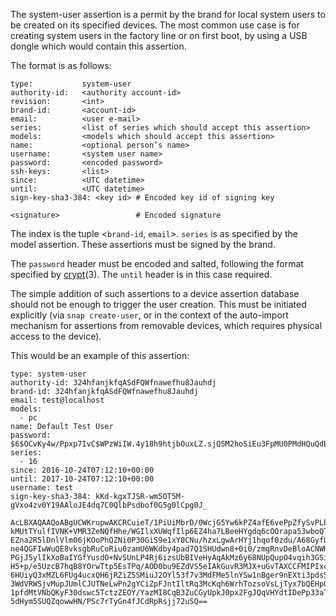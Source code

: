 The system-user assertion is a permit by the brand for local system users to be created on its specified devices. The most common use case is for creating system users in the factory line or on first boot, by using a USB dongle which would contain this assertion.

The format is as follows:

``` text
type:           system-user
authority-id:   <authority account-id>
revision:       <int>
brand-id:       <account-id>
email:          <user e-mail>
series:         <list of series which should accept this assertion>
models:         <models which should accept this assertion>
name:           <optional person’s name>
username:       <system user name>
password:       <encoded password>
ssh-keys:       <list>
since:          <UTC datetime>
until:          <UTC datetime>
sign-key-sha3-384: <key id> # Encoded key id of signing key

<signature>                 # Encoded signature
```

The index is the tuple \<`brand-id`, `email`\>. `series` is as specified by the model assertion. These assertions must be signed by the brand.

The `password` header must be encoded and salted, following the format specified by [crypt](http://manpages.ubuntu.com/manpages/bionic/en/man1/crypt.1.html)(3). The `until` header is in this case required.

The simple addition of such assertions to a device assertion database should not be enough to trigger the user creation. This must be initiated explicitly (via `snap create-user`, or in the context of the auto-import mechanism for assertions from removable devices, which requires physical access to the device).

This would be an example of this assertion:

``` text
type: system-user
authority-id: 324hfanjkfqASdFQWfnawefhu8Jauhdj
brand-id: 324hfanjkfqASdFQWfnawefhu8Jauhdj
email: test@localhost
models:
  - pc
name: Default Test User
password: $6$OCvKy4w/Ppxp7IvC$WPzWiIW.4y18h9htjbOuxLZ.sjQ5M2hoSiEu3FpMU0PMdHQuQdBOqvk8p6DMdS/R/nU/rXidClD23CbSkSgp30
series:
  - 16
since: 2016-10-24T07:12:10+00:00
until: 2017-10-24T07:12:10+00:00
username: test
sign-key-sha3-384: kKd-kgxTJSR-wm5OT5M-gVxo4zv0Y19AAloJE4dq7C0QlbPsdbof0G5g0lCpg0J_

AcLBXAQAAQoABgUCWKrupwAKCRCuieT/1PiUiMbrD/0WcjG5Yw6kPZ4afE6vePpZfySvPLbguna+
kMUtTYulfIVNK+VMR3ZeNQfHhe/WGIlxXUWqfIlp6EZ4ha7LBeeHYgdq6cOOrapa53wboQTOTCDp
EZna2R5lDnlVlm06jKOoPhQZNi0P30GiS9e1xY0CNu/hzxLgwArHYj1hqof0zdu/A68GyfU9AWRe
ne4QGFIwWuQE8vksgbRuCoRiu0zamU6WKdby4pad7Q1SHUdwn8+0i0/zmgRnvDeBloACNWHRYFy3
PGjJ5ylIkXoBaIYGfYusdO+NvSUnLP4Rj6izsUbBIVeHyAqAkMz6y68NUpQupO4vqih3GSi1pqoj
H5+p/e5UzcB7hqB8YOrwTtp5EsTPq/AOD0bu9EZdVS5eIAkGuvR3MJX+uGvTAXCCFMIPIxcNTPwp
6HUiyQ3xMZL6FUg4ucxQH6jRZiZ5SMiuJ2OYl53f7v3MdFMe5lnYSw1nBger9nEXti3pdsS9Czpk
3WdVRWSjvMupJUmlCJUTNeLwPn2gYCiZpFJntIltRq3McKqh6WrhTozsoVsLjTyx7bQEHp00QycJ
1pfdMtVNbQKyF30dswc5TctzZEOY/YazMI8CqB3ZuCGyUpkJ0px2FgJQqVHYdtIDePp33aTy170A
5dHym5SUQZqowwHN/PSc7rTyGn4fJCdRpRsjj72uSQ==
```
